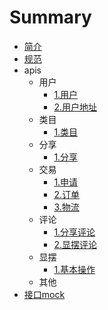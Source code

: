 # Summary

* [简介](README.md)
* [规范](specification.md)
* apis
  * 用户
	* [1.用户](apis/user/user.md)
	* [2.用户地址](apis/userDTO/userAddress.md)
  * 类目
  	* [1.类目](apis/category/category.md)
  * 分享
	* [1.分享](apis/share/share.md)
  * 交易
    * [1.申请](apis/trade/application.md)
	* [2.订单](apis/trade/order.md)
	* [3.物流](apis/trade/logistics.md)
  * 评论
    * [1.分享评论](apis/comment/shareComment.md)
	* [2.显摆评论](apis/comment/showComment.md)
  * 显摆
    * [1.基本操作](apis/show/showBase.md)
  * 其他
* [接口mock](apis/mock.md)
